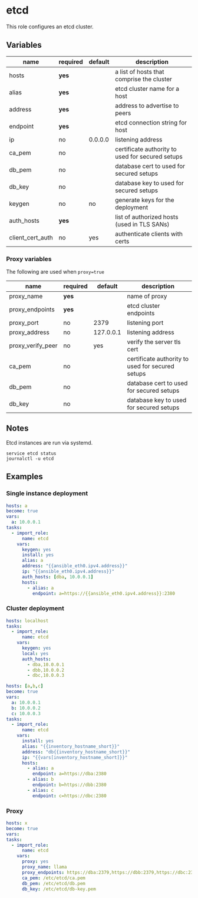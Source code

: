 etcd
====

This role configures an etcd cluster.

## Variables


| name | required | default | description |
| ---- | ---------| ------- | ----------- |
| hosts | **yes** | | a list of hosts that comprise the cluster |
| alias | **yes** | | etcd cluster name for a host |
| address | **yes** | | address to advertise to peers |
| endpoint | **yes** | | etcd connection string for host |
| ip | no | 0.0.0.0 | listening address |
| ca\_pem | no | | certificate authority to used for secured setups |
| db\_pem | no | | database cert to used for secured setups |
| db\_key | no | | database key to used for secured setups |
| keygen | no | no | generate keys for the deployment |
| auth\_hosts| **yes** | | list of authorized hosts (used in TLS SANs) |
| client\_cert\_auth | no | yes | authenticate clients with certs |

### Proxy variables

The following are used when `proxy=true`

| name | required | default | description |
| ---- | ---------| ------- | ----------- |
| proxy\_name | **yes** | | name of proxy |
| proxy\_endpoints | **yes** | | etcd cluster endpoints |
| proxy\_port | no | 2379 | listening port |
| proxy\_address | no | 127.0.0.1 | listening address |
| proxy\_verify_peer | no | yes | verify the server tls cert |
| ca\_pem | no | | certificate authority to used for secured setups |
| db\_pem | no | | database cert to used for secured setups |
| db\_key | no | | database key to used for secured setups |

## Notes

Etcd instances are run via systemd.

```shell
service etcd status
journalctl -u etcd
```

## Examples

### Single instance deployment

```yaml
hosts: a
become: true
vars:
  a: 10.0.0.1
tasks:
  - import_role:
      name: etcd
    vars:
      keygen: yes
      install: yes
      alias: a
      address: "{{ansible_eth0.ipv4.address}}"
      ip: "{{ansible_eth0.ipv4.address}}"
      auth_hosts: [dba, 10.0.0.1]
      hosts:
        - alias: a
          endpoint: a=https://{{ansible_eth0.ipv4.address}}:2380
```

### Cluster deployment

```yaml
hosts: localhost
tasks:
  - import_role:
      name: etcd
    vars:
      keygen: yes
      local: yes
      auth_hosts:
        - dba,10.0.0.1
        - dbb,10.0.0.2
        - dbc,10.0.0.3

hosts: [a,b,c]
become: true
vars:
  a: 10.0.0.1
  b: 10.0.0.2
  c: 10.0.0.3
tasks:
  - import_role:
      name: etcd
    vars:
      install: yes
      alias: "{{inventory_hostname_short}}"
      address: "db{{inventory_hostname_short}}"
      ip: "{{vars[inventory_hostname_short]}}"
      hosts:
        - alias: a
          endpoint: a=https://dba:2380
        - alias: b
          endpoint: b=https://dbb:2380
        - alias: c
          endpoint: c=https://dbc:2380
```

### Proxy

```yaml
hosts: x
become: true
vars:
tasks:
  - import_role:
      name: etcd
    vars:
      proxy: yes
      proxy_name: llama
      proxy_endpoints: https://dba:2379,https://dbb:2379,https://dbc:2379
      ca_pem: /etc/etcd/ca.pem
      db_pem: /etc/etcd/db.pem
      db_key: /etc/etcd/db-key.pem

```
